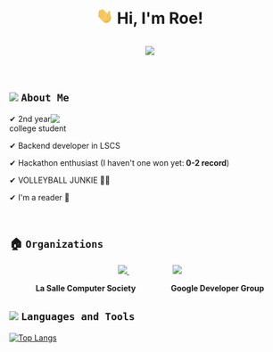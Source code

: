 <!-- <p align = "center">
	<img src = "https://github.com/7oSkaaa/7oSkaaa/blob/output/github-contribution-grid-snake.svg?" alt = "Snake Game"/>
</p> !-->

<div align="center">
    <summary><h1 style="display: inline-block"><img src="https://raw.githubusercontent.com/ABSphreak/ABSphreak/master/gifs/Hi.gif" width="30px"> Hi, I'm Roe!</h1></summary>
</div>

<p align="center">
  <!-- Typing SVG by DenverCoder1 - https://github.com/DenverCoder1/readme-typing-svg -->
  <a href="https://github.com/DenverCoder1/readme-typing-svg">
    <img src="https://readme-typing-svg.demolab.com/?lines=Average%20Student%20Programmer;Backend%20Developer%20;Full-stack%20in%20the%20making;&font=Fira%20Code&center=true&width=440&height=65&color=d0a1e5&vCenter=true&pause=1000&size=22" /></a>
</p>

<br>
    
## <img src="https://media.giphy.com/media/ObNTw8Uzwy6KQ/giphy.gif" width="30px">&nbsp;`About Me`

<img align="right" style="padding-right: 30px" width="400" src="https://github-readme-stats.vercel.app/api?username=Solenad"/>

<div>
	<p>✔ 2nd year college student</p>
	<p>✔ Backend developer in LSCS</p>
	<p>✔ Hackathon enthusiast (I haven't one won yet:<strong> 0-2 record</strong>)</p>
	<p>✔ VOLLEYBALL JUNKIE 🏐🏐</p>
	<p>✔ I'm a reader 📖</p>
</div>

<br>

## 🏠&nbsp;`Organizations`

<p align="center">
  <span>
    <a href="https://www.facebook.com/LaSalleComputerSociety">
      <img width="150" src="https://picsvg.com/svg/fy9e2a.jpg"/>
    </a>
  </span>
  &nbsp;&nbsp;&nbsp;&nbsp;&nbsp;&nbsp;&nbsp;&nbsp;&nbsp;&nbsp;&nbsp;&nbsp;&nbsp;&nbsp;&nbsp;&nbsp;&nbsp;&nbsp;&nbsp;
  <span>
    <a href="https://www.facebook.com/GDGoCDLSU">
      <img width="150" src="https://scontent.fmnl4-1.fna.fbcdn.net/v/t39.30808-6/474444678_619379693793371_5071102139988313382_n.jpg?_nc_cat=111&ccb=1-7&_nc_sid=6ee11a&_nc_eui2=AeG--MzReKikI2yEK1o9Q8aehX8Z-pJVtMCFfxn6klW0wI233Tuv8Ya2pfzU-R5o1-o79f9JjKYoZ9V5cUHw3pR5&_nc_ohc=UFq6Ywv3HmsQ7kNvgHUZmXD&_nc_oc=AdhEPX92zW0WCpksUrs2vaKe7IXI3iQVvXvyCgrXiM92h_7Z5Zz6oFv72TD1UW8zGnUIbEsSBVGcyb73aYaXWjuZ&_nc_zt=23&_nc_ht=scontent.fmnl4-1.fna&_nc_gid=Ae5AnxVYjNgFZiAGm1bxWAl&oh=00_AYCwI7u6TLE4mBeM7Qyn8Pc_uhfN0KyeSY7gWn3pVDblUg&oe=67CCD213"/>
    </a>
  </span>
</p>

<p align="center">
  <span><strong>La Salle Computer Society</strong></span>
  &nbsp;&nbsp;&nbsp;&nbsp;&nbsp;&nbsp;&nbsp;&nbsp;&nbsp;&nbsp;&nbsp;&nbsp;&nbsp;&nbsp;
  <span><strong>Google Developer Group</strong></span>
</p>



## <img src = "https://github.com/7oSkaaa/7oSkaaa/blob/main/Images/CP_PS.gif?raw=true" width = 40px> `Languages and Tools`




[![Top Langs](https://github-readme-stats.vercel.app/api/top-langs/?username=Solenad)](https://github.com/anuraghazra/github-readme-stats)


